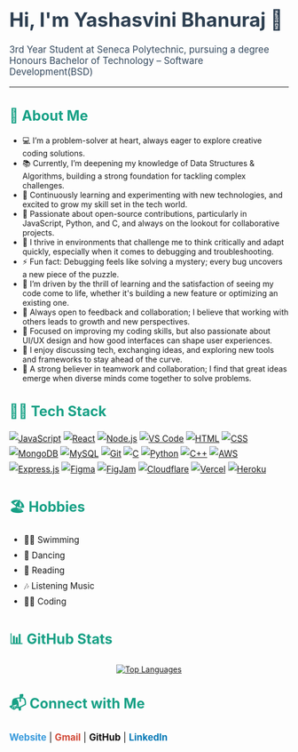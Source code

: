 <h1 style="font-size:2.5em; color: #2C3E50;">Hi, I'm Yashasvini Bhanuraj 👋</h1>

<p style="font-size:1.2em; color: #34495E;">3rd Year Student at Seneca Polytechnic, pursuing a degree Honours Bachelor of Technology – Software Development(BSD)</p>

<hr>

<h2 style="font-size:1.8em; color: #16A085;">🧐 About Me</h2>
<ul>
  <li>💻 I’m a problem-solver at heart, always eager to explore creative coding solutions.</li>
  <li>📚 Currently, I’m deepening my knowledge of Data Structures & Algorithms, building a strong foundation for tackling complex challenges.</li>
  <li>🌱 Continuously learning and experimenting with new technologies, and excited to grow my skill set in the tech world.</li>
  <li>🌟 Passionate about open-source contributions, particularly in JavaScript, Python, and C, and always on the lookout for collaborative projects.</li>
  <li>🧩 I thrive in environments that challenge me to think critically and adapt quickly, especially when it comes to debugging and troubleshooting.</li>
  <li>⚡ Fun fact: Debugging feels like solving a mystery; every bug uncovers a new piece of the puzzle.</li>
  <li>🚀 I’m driven by the thrill of learning and the satisfaction of seeing my code come to life, whether it's building a new feature or optimizing an existing one.</li>
  <li>🔄 Always open to feedback and collaboration; I believe that working with others leads to growth and new perspectives.</li>
  <li>🎯 Focused on improving my coding skills, but also passionate about UI/UX design and how good interfaces can shape user experiences.</li>
  <li>💬 I enjoy discussing tech, exchanging ideas, and exploring new tools and frameworks to stay ahead of the curve.</li>
  <li>🤝 A strong believer in teamwork and collaboration; I find that great ideas emerge when diverse minds come together to solve problems.</li>
</ul>

<h2 style="font-size:1.8em; color: #16A085;">👨‍💻 Tech Stack</h2>

<p style="font-size:1.1em; line-height: 1.8;">
  <a href="https://www.javascript.com/"><img src="https://img.shields.io/badge/JavaScript-ES6-yellow" alt="JavaScript" /></a>
  <a href="https://reactjs.org/"><img src="https://img.shields.io/badge/React-16.8-blue" alt="React" /></a>
  <a href="https://nodejs.org/"><img src="https://img.shields.io/badge/Node.js-14.17-green" alt="Node.js" /></a>
  <a href="https://code.visualstudio.com/"><img src="https://img.shields.io/badge/VS%20Code-1.60-purple" alt="VS Code" /></a>
  <a href="https://developer.mozilla.org/en-US/docs/Web/HTML"><img src="https://img.shields.io/badge/HTML-5-orange" alt="HTML" /></a>
  <a href="https://developer.mozilla.org/en-US/docs/Web/CSS"><img src="https://img.shields.io/badge/CSS-3-blue" alt="CSS" /></a>
  <a href="https://www.mongodb.com/"><img src="https://img.shields.io/badge/MongoDB-latest-green" alt="MongoDB" /></a>
  <a href="https://www.mysql.com/"><img src="https://img.shields.io/badge/MySQL-8.0-blue" alt="MySQL" /></a>
  <a href="https://git-scm.com/"><img src="https://img.shields.io/badge/Git-latest-orange" alt="Git" /></a>
  <a href="https://en.wikipedia.org/wiki/C_(programming_language)"><img src="https://img.shields.io/badge/C-99-blue" alt="C" /></a>
  <a href="https://www.python.org/"><img src="https://img.shields.io/badge/Python-3.9-blue" alt="Python" /></a>
  <a href="https://en.cppreference.com/w/cpp/17"><img src="https://img.shields.io/badge/C++-17-green" alt="C++" /></a>
  <a href="https://aws.amazon.com/"><img src="https://img.shields.io/badge/AWS-EC2-blue" alt="AWS" /></a>
  <a href="https://expressjs.com/"><img src="https://img.shields.io/badge/Express.js-latest-blue" alt="Express.js" /></a>
  <a href="https://www.figma.com/"><img src="https://img.shields.io/badge/Figma-latest-orange" alt="Figma" /></a>
  <a href="https://www.figma.com/figjam/"><img src="https://img.shields.io/badge/FigJam-latest-blue" alt="FigJam" /></a>
  <a href="https://www.cloudflare.com/"><img src="https://img.shields.io/badge/Cloudflare-latest-green" alt="Cloudflare" /></a>
  <a href="https://vercel.com/"><img src="https://img.shields.io/badge/Vercel-latest-black" alt="Vercel" /></a>
  <a href="https://www.heroku.com/"><img src="https://img.shields.io/badge/Deployment-Heroku-orange" alt="Heroku" /></a>
</p>

<h2 style="font-size:1.8em; color: #16A085;">🏖️ Hobbies</h2>

<ul style="font-size:1.1em; line-height: 1.8;">
  <li>🏊‍♂️ Swimming</li>
  <li>💃 Dancing</li>
  <li>📖 Reading</li>
  <li>🎶 Listening Music</li>
  <li>🧑‍💻 Coding</li>
</ul>

<h2 style="font-size:1.8em; color: #16A085;">📊 GitHub Stats</h2>

<div align="center">
  <a href="https://github-readme-stats.vercel.app/api/top-langs/?username=yashasvini2003" target="_blank">
    <img src="https://github-readme-stats.vercel.app/api/top-langs/?username=yashasvini2003&layout=compact&theme=radical" alt="Top Languages" />
  </a>
</div>

<h2 style="font-size:1.8em; color: #16A085;">📬 Connect with Me</h2>

<div style="font-size:1.2em; line-height: 1.8;">
  <a href="https://yashasvini-bhanuraj.netlify.app/" style="text-decoration: none; color: #3498DB; font-weight: bold;">Website</a> | 
  <a href="mailto:yashasvinibhanuraj29@gmail.com" style="text-decoration: none; color: #D14836; font-weight: bold;">Gmail</a> | 
  <a href="https://github.com/yashasvini2003" style="text-decoration: none; color: #111010; font-weight: bold;">GitHub</a> | 
  <a href="https://www.linkedin.com/in/yashasvini-bhanuraj-0a7a13202/" style="text-decoration: none; color: #0077B5; font-weight: bold;">LinkedIn</a>
</div>
